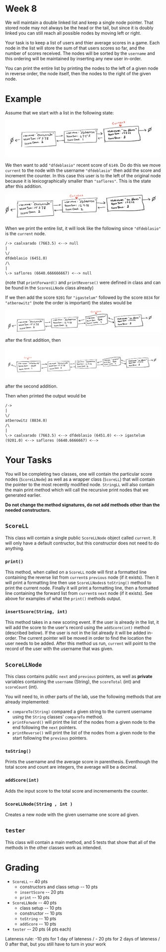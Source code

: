 # Week 8

We will maintain a double linked list and keep a single node pointer. 
That stored node may not always be the head or the tail, 
but since it is doubly linked you can still reach all possible nodes by moving left or right. 

Your task is to keep a list of users and thier average scores in a game. 
Each node in the list will store the sum of that users scores so far, and the number of scores received. 
The nodes will be sorted by the `username` and this ordering will be maintained by inserting any new user in-order. 

You can print the entire list by printing the nodes to the left of a given node in reverse order, the node itself, then the nodes to the right of the given node. 

# Example
Assume that we start with a list in the following state: 

![Initial State](/images/initial.png)

We then want to add `"dfdeblasio"` recent score of `6149`. 
Do do this we move `current` to the node with the username `"dfdeblasio"` then add the score and increment the counter. 
In this case this user is to the left of the original node because it is lexicographically smaller than `"saflores"`. 
This is the state after this addition. 

![After Step 2](/images/step2.png)

When we print the entire list, it will look like the following since `"dfdeblasio"` is the `current` node. 

```
/-> caalvarado (7663.5) <--> null
|
\/
dfdeblasio (6451.0)
/\
|
\-> saflores (6640.666666667) <--> null
```

(note that `printForward()` and `printReverse()` were defined in class and can be found in the `ScoresLLNode` class already)


If we then add the score `9201` for `"igastelum"` followed by the score `8834` for `"atberowitz"` (note the order is important) 
the states would be 

![After Step 3](/images/step3.png)

after the first addition, then 

![After Step 4](/images/step4.png)

after the second addition. 

Then when printed the output would be 
```
/->
|
\/
atberowitz (8834.0)
/\
|
\-> caalvarado (7663.5) <--> dfdeblasio (6451.0) <--> igastelum (9201.0) <--> saflores (6640.6666667) <--> 
```

# Your Tasks
You will be completing two classes, one will contain the particular score nodes (`ScoreLLNode`) as well as a wrapper class (`ScoreLL`) that will contain the pointer to the most recently modified node. 
`StringLL` will also contain the main print method which will call the recursive print nodes that we generated earlier. 

**Do not change the method signatures, do not add methods other than the needed constructors.**

## `ScoreLL`
This class will contain a single public `ScoreLLNode` object called `current`. 
It will only have a default contructor, but this constructor does not need to do anything. 

### `print()`
This method, when called on a `ScoreLL` node will first a formatted line containing the reverse list from `current`s `previous` node (if it exists). 
Then it will print a formatting line then use `ScoreLLNodes`s `toString()` method to print the current node. 
Finally it will print a formatting line, then a formatted line containing the forward list from `current`s `next` node (if it exists).
See above for examples of what the `print()` methods output. 

### `insertScore(String, int)`
This method takes in a new scoring event. 
If the user is already in the list, it will add the score to the user's record using the `addScore(int)` method (described below). 
If the user is not in the list already it will be added in-order. 
The current pointer will be moved in order to find the location the user needs to be added. 
After this method us run, `current` will point to the record of the user with the username that was given. 

## `ScoreLLNode`
This class contains public `next` and `previous` pointers, as well as **private** variables containing the `username` (String), the `scoreTotal` (int) and `scoreCount` (int). 

You will need to, in other parts of the lab, use the following methods that are already implemented:
* `compareTo(String)` compared a given string to the current username using the `String` classes' `compareTo` method. 
* `printForward()` will print the list of the nodes from a given node to the end following the `next` pointers. 
* `printReverse()` will print the list of the nodes from a given node to the start following the `previous` pointers. 

### `toString()`
Prints the username and the average score in parenthesis. 
Eventhough the total score and count are integers, the average will be a decimal. 

### `addScore(int)`
Adds the input score to the total score and incremements the counter. 

### `ScoreLLNode(String , int )`
Creates a new node with the given username one score ad given. 

## `tester`
This class will contain a main method, and 5 tests that show that all of the methods in the other classes work as intended. 

# Grading
* `ScoreLL` -- 40 pts
  * constructors and class setup -- 10 pts
  * `insertScore` -- 20 pts
  * `print` -- 10 pts
* `ScoreLLNode` -- 40 pts
  * class setup -- 10 pts
  * constructor -- 10 pts
  * `toString` -- 10 pts
  * `addScore` -- 10 pts
* `tester` -- 20 pts (4 pts each)

Lateness rule: -10 pts for 1 day of lateness / - 20 pts for 2 days of lateness / 0 after that, but you still have to turn in your work

